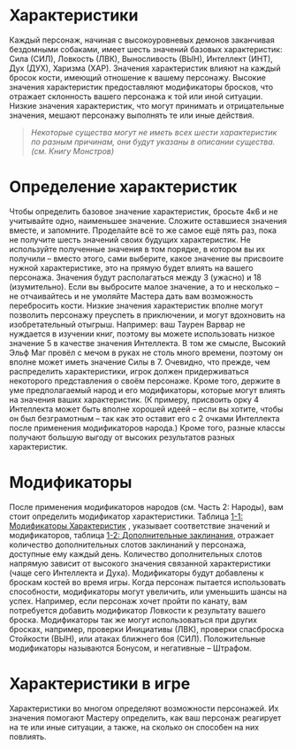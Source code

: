 # Характеристики

Каждый персонаж, начиная с высокоуровневых демонов заканчивая бездомными собаками, имеет шесть значений базовых характеристик: Сила (СИЛ), Ловкость (ЛВК), Выносливость (ВЫН), Интеллект (ИНТ), Дух (ДУХ), Харизма (ХАР). Значения характеристик влияют на каждый бросок кости, имеющий отношение к вашему персонажу. Высокие значения характеристик предоставляют модификаторы бросков, что отражает склонность вашего персонажа к той или иной ситуации. Низкие значения характеристик, что могут принимать и отрицательные значения, мешают персонажу выполнять те или иные действия.  

>_Некоторые существа могут не иметь всех шести характеристик по разным причинам, они будут указаны в описании существа. (см. Книгу Монстров)_

# Определение характеристик
Чтобы определить базовое значение характеристик, бросьте 4к6 и не учитывайте одно, наименьшее значение. Сложите оставшиеся значения вместе, и запомните. Проделайте всё то же самое ещё пять раз, пока не получите шесть значений своих будущих характеристик. Не используйте полученные значения в том порядке, в котором вы их получили – вместо этого, сами выберите, какое значение вы присвоите нужной характеристике, это на прямую будет влиять на вашего персонажа.
Значения будут располагаться между 3 (ужасно) и 18 (изумительно). Если вы выбросите малое значение, а то и несколько – не отчаивайтесь и не умоляйте Мастера дать вам возможность перебросить кости. Низкие значения характеристик вполне могут позволить персонажу преуспеть в приключении, и могут вдохновить на изобретательный отыгрыш. Например: ваш Таурен Варвар не нуждается в изучении книг, поэтому вы можете использовать низкое значение 5 в качестве значения Интеллекта. В том же смысле, Высокий Эльф Маг провёл с мечом в руках не столь много времени, поэтому он вполне может иметь значение Силы в 7. Очевидно, что прежде, чем распределить характеристики, игрок должен придерживаться некоторого представления о своём персонаже. Кроме того, держите в уме предполагаемый народ и его модификаторы, которые могут влиять на значения ваших характеристик. 
(К примеру, присвоить орку 4 Интеллекта может быть вполне хорошей идеей – если вы хотите, чтобы он был безграмотным – так как это оставит его с 2 очками Интеллекта после применения модификаторов народа.) Кроме того, разные классы получают большую выгоду от высоких результатов разных характеристик.

# Модификаторы
После применения модификаторов народов (см. Часть 2: Народы), вам стоит определить модификатор характеристики. Таблица [1-1: Модификаторы Характеристик](../tables/1-1.md) , указывает соответствие значений и модификаторов, таблица [1-2: Дополнительные заклинания](../tables/1-2.md), отражает количество дополнительных слотов заклинаний у персонажа, доступные ему каждый день. Количество дополнительных слотов напрямую зависит от высокого значения связанной характеристики (чаще сего Интеллекта и Духа).
Модификаторы будут добавлены к броскам костей во время игры. Когда персонаж пытается использовать способности, модификаторы могут увеличить, или уменьшить шансы на успех. Например, если персонаж хочет пройти по канату, вам потребуется добавить модификатор Ловкости к результату вашего броска. Модификаторы так же могут использоваться при других бросках, например, проверки Инициативы (ЛВК), проверки спасброска Стойкости (ВЫН), или атаках ближнего боя (СИЛ). Положительные модификаторы называются Бонусом, и негативные – Штрафом.

# Характеристики в игре
Характеристики во многом определяют возможности персонажей. Их значения помогают Мастеру определить, как ваш персонаж реагирует на те или иные ситуации, а также, на сколько он способен на них повлиять.

[^attr]: "Abilities" в оригинале, но принятая локализация - характеристики.